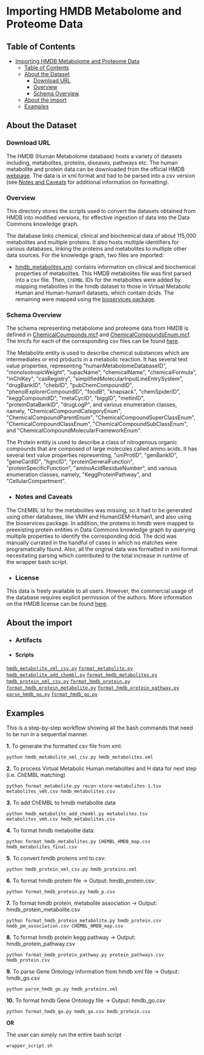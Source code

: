 # Importing HMDB Metabolome and Proteome Data

## Table of Contents

- [Importing HMDB Metabolome and Proteome Data](#importing-hmdb-metabolome-and-proteome-data)
  - [Table of Contents](#table-of-contents)
  - [About the Dataset](#about-the-dataset)
    - [Download URL](#download-url)
    - [Overview](#overview)
    - [Schema Overview](#schema-overview)
  - [About the import](#about-the-import)
  - [Examples](#examples)

## About the Dataset

### Download URL

The HMDB (Human Metabolome database) hosts a variety of datasets including, metabolites, proteins, diseases, pathways etc. The human metabolite and protein data can be downloaded from the official HMDB [webpage](https://hmdb.ca/downloads). The data is in xml format and had to be parsed into a csv version (see [Notes and Caveats](#notes-and-caveats) for additional information on formatting).

### Overview

This directory stores the scripts used to convert the datasets obtained from HMDB into modified versions, for effective ingestion of data into the Data Commons knowledge graph.

The database links chemical, clinical and biochemical data of about 115,000 metabolites and multiple proteins. It also hosts multiple identifiers for various databases, linking the proteins and metabolites to multiple other data sources.
For the knowledge graph, two files are imported:

- <u>hmdb_metabolites.xml</u>: contains information on clinical and biochemical properties of metabolites. This HMDB metabolites file was first parsed into a csv file. Then, `ChEMBL` IDs for the metabolites were added by mapping metabolites in the hmdb dataset to those in Virtual Metabolic Human and Human-human1 datasets, which contain dcids. The remaining were mapped using the [bioservices package](https://bioservices.readthedocs.io/en/master/).

### Schema Overview

The schema representing metabolome and proteome data from HMDB is defined in [ChemicalCoumponds.mcf](https://github.com/datacommonsorg/schema/blob/main/biomedical_schema/chemical_compound.mcf) and [ChemicalCompoundsEnum.mcf](https://github.com/datacommonsorg/schema/blob/main/biomedical_schema/chemical_compound_enum.mcf). The tmcfs for each of the corresponding csv files can be found [here](https://github.com/suhana13/data/tree/add_hmdb_metabolites/scripts/biomedical/humanMetabolomeDatabase/tmcf).

The Metabolite entity is used to describe chemical substances which are intermediates or end products in a metabolic reaction. It has several text value properties, representing "humanMetabolomeDatabaseID", "monoIsotropicWeight", "iupacName", "chemicalName", "chemicalFormula", "inChIKey", "casRegistry", "simplifiedMolecularInputLineEntrySystem", "drugBankID", "chebiID", "pubChemCompoundID", "phenolExplorerCompoundID", "foodB", "knapsack", "chemSpiderID", "keggCompoundID", "metaCycID", "biggID", "metlinID", "proteinDataBankID", "drugLogP", and various enumeration classes, namely, "ChemicalCompoundCategoryEnum", "ChemicalCompoundParentEnum", "ChemicalCompoundSuperClassEnum", "ChemicalCompoundClassEnum", "ChemicalCompoundSubClassEnum", and "ChemicalCompoundMolecularFrameworkEnum".

The Protein entity is used to describe a class of nitrogenous organic compounds that are composed of large molecules called amino acids. It has several text value properties representing, "uniProtID", "genBankID", "geneCardID", "hgncID", "proteinGeneralFunction", "proteinSpecificFunction", "aminoAcidResidueNumber", and various enumeration classes, namely, "KeggProteinPathway", and "CellularCompartment".

- ### Notes and Caveats

The ChEMBL Id for the metabolites was missing, so it had to be generated using other databases, like VMH and HumanGEM-Human1, and also using the bioservices package. In addition, the proteins in hmdb were mapped to preexisting protein entities in Data Commons knowledge graph by querying multiple properties to identify the corresponding dcid. The dcid was manually currated in the handful of cases in which no matches were programatically found. Also, all the original data was formatted in xml format necesitating parsing which contributed to the total increase in runtime of the wrapper bash script.

- ### License

This data is freely available to all users. However, the commercial usage of the database requires explicit permission of the authors. More information on the HMDB license can be found [here](https://pubchem.ncbi.nlm.nih.gov/source/811).

## About the import

- ### Artifacts

- #### Scripts

[`hmdb_metabolite_xml_csv.py`](hmdb_metabolite_xml_csv.py)
[`format_metabolite.py`](format_metabolite.py)
[`hmdb_metabolite_add_chembl.py`](hmdb_metabolite_add_chembl.py)
[`format_hmdb_metabolites.py`](format_hmdb_metabolites.py)
[`hmdb_protein_xml_csv.py`](hmdb_protein_xml_csv.py)
[`format_hmdb_protein.py`](format_hmdb_protein.py)
[`format_hmdb_protein_metabolite.py`](format_hmdb_protein_metabolite.py)
[`format_hmdb_protein_pathway.py`](format_hmdb_protein_pathway.py)
[`parse_hmdb_go.py`](parse_hmdb_go.py)
[`format_hmdb_go.py`](format_hmdb_go.py)

## Examples

This is a step-by-step workflow showing all the bash commands that need to be run in a sequential manner.

**1.** To generate the formatted csv file from xml:

```
python hmdb_metabolite_xml_csv.py hmdb_metabolites.xml

```

**2.** To process Virtual Metabolic Human metabolites and H data for next step (i.e. ChEMBL matching)

```
python format_metabolite.py recon-store-metabolites-1.tsv metabolites_vmh.csv hmdb_metabolites.csv

```

**3.** To add ChEMBL to hmdb metabolite data

```
python hmdb_metabolite_add_chembl.py metabolites.tsv metabolites_vmh.csv hmdb_metabolites.csv
```

**4.** To format hmdb metabolite data:

```
python format_hmdb_metabolites.py CHEMBL_HMDB_map.csv hmdb_metabolites_final.csv
```

**5.** To convert hmdb proteins xml to csv:

```
python hmdb_protein_xml_csv.py hmdb_proteins.xml
```

**6.** To format hmdb protein file -> Output: hmdb_protein.csv:

```
python format_hmdb_protein.py hmdb_p.csv
```

**7.** To format hmdb protein, metabolite association -> Output: hmdb_protein_metabolite.csv

```
python format_hmdb_protein_metabolite.py hmdb_protein.csv hmdb_pm_association.csv CHEMBL_HMDB_map.csv
```

**8.** To format hmdb protein kegg pathway -> Output: hmdb_protein_pathway.csv

```
python format_hmdb_protein_pathway.py protein_pathways.csv hmdb_protein.csv
```

**9.** To parse Gene Ontology information from hmdb xml file -> Output: hmdb_go.csv

```
python parse_hmdb_go.py hmdb_proteins.xml
```

**10.** To format hmdb Gene Ontology file -> Output: hmdb_go.csv

```
python format_hmdb_go.py hmdb_go.csv hmdb_protein.csv
```

**OR**

The user can simply run the entire bash script

```
wrapper_script.sh
```
